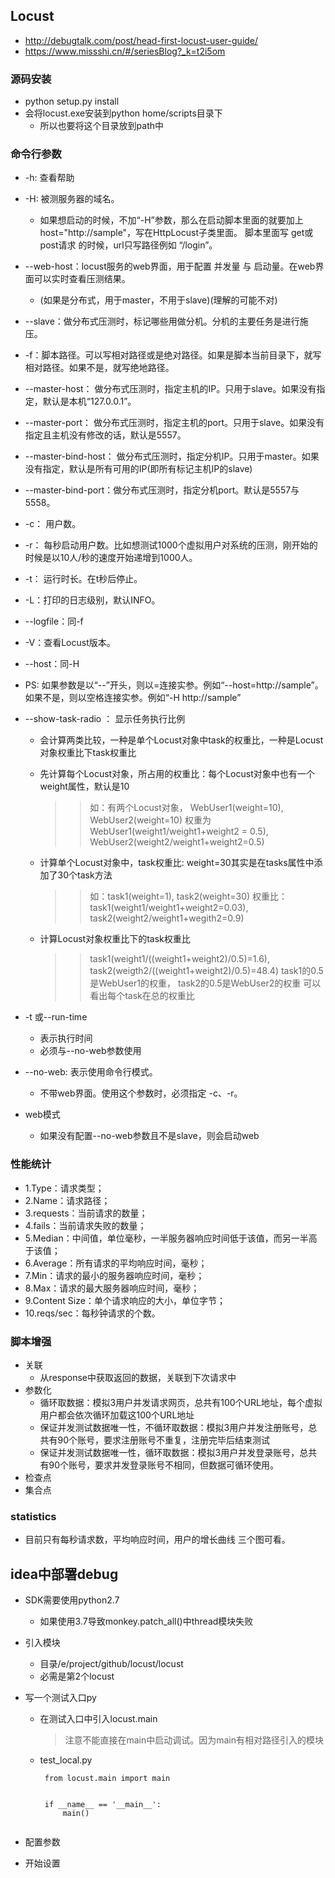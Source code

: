 ## Locust
 * http://debugtalk.com/post/head-first-locust-user-guide/
 * https://www.missshi.cn/#/seriesBlog?_k=t2i5om

### 源码安装
 * python setup.py install
 * 会将locust.exe安装到python home/scripts目录下
   + 所以也要将这个目录放到path中
   
### 命令行参数
 * -h: 查看帮助
 * -H: 被测服务器的域名。
   + 如果想启动的时候，不加“-H”参数，那么在启动脚本里面的就要加上 host="http://sample"，写在HttpLocust子类里面。
   脚本里面写 get或post请求 的时候，url只写路径例如 “/login”。
 * --web-host：locust服务的web界面，用于配置 并发量 与 启动量。在web界面可以实时查看压测结果。
   + (如果是分布式，用于master，不用于slave)(理解的可能不对)
              
 * --slave：做分布式压测时，标记哪些用做分机。分机的主要任务是进行施压。
 
 * -f：脚本路径。可以写相对路径或是绝对路径。如果是脚本当前目录下，就写相对路径。如果不是，就写绝地路径。
 * --master-host： 做分布式压测时，指定主机的IP。只用于slave。如果没有指定，默认是本机“127.0.0.1”。
 * --master-port： 做分布式压测时，指定主机的port。只用于slave。如果没有指定且主机没有修改的话，默认是5557。
 * --master-bind-host： 做分布式压测时，指定分机IP。只用于master。如果没有指定，默认是所有可用的IP(即所有标记主机IP的slave)
 * --master-bind-port：做分布式压测时，指定分机port。默认是5557与5558。
 * -c： 用户数。
 * -r： 每秒启动用户数。比如想测试1000个虚拟用户对系统的压测，刚开始的时候是以10人/秒的速度开始递增到1000人。
 * -t： 运行时长。在t秒后停止。
 * -L：打印的日志级别，默认INFO。
 * --logfile：同-f
 * -V：查看Locust版本。
 * --host：同-H
 * PS: 如果参数是以“--”开头，则以=连接实参。例如“--host=http://sample”。
 如果不是，则以空格连接实参。例如“-H http://sample”
 * --show-task-radio ： 显示任务执行比例
   + 会计算两类比较，一种是单个Locust对象中task的权重比，一种是Locust对象权重比下task权重比
   + 先计算每个Locust对象，所占用的权重比：每个Locust对象中也有一个weight属性，默认是10
     >> 如：有两个Locust对象， WebUser1(weight=10), WebUser2(weight=10)
     >> 权重为WebUser1(weight1/weight1+weight2 = 0.5), WebUser2(weight2/weight1+weight2=0.5)
     
   + 计算单个Locust对象中，task权重比: weight=30其实是在tasks属性中添加了30个task方法
     >> 如：task1(weight=1), task2(weight=30)
     >> 权重比：task1(weight1/weight1+weight2=0.03), task2(weight2/weight1+wegith2=0.9)
   + 计算Locust对象权重比下的task权重比
     >> task1(weight1/((weight1+weight2)/0.5)=1.6), task2(weigth2/((weight1+weight2)/0.5)=48.4)
     >> task1的0.5是WebUser1的权重， task2的0.5是WebUser2的权重 
     >> 可以看出每个task在总的权重比
 * -t 或--run-time
   + 表示执行时间
   + 必须与--no-web参数使用
 * --no-web: 表示使用命令行模式。
   + 不带web界面。使用这个参数时，必须指定 -c、-r。
   
 * web模式
   + 如果没有配置--no-web参数且不是slave，则会启动web  
 
 
### 性能统计
 * 1.Type：请求类型；
 * 2.Name：请求路径；
 * 3.requests：当前请求的数量；
 * 4.fails：当前请求失败的数量；
 * 5.Median：中间值，单位毫秒，一半服务器响应时间低于该值，而另一半高于该值；
 * 6.Average：所有请求的平均响应时间，毫秒；
 * 7.Min：请求的最小的服务器响应时间，毫秒；
 * 8.Max：请求的最大服务器响应时间，毫秒；
 * 9.Content Size：单个请求响应的大小，单位字节；
 * 10.reqs/sec：每秒钟请求的个数。 
 
### 脚本增强
 * 关联
   + 从response中获取返回的数据，关联到下次请求中
 * 参数化
   + 循环取数据：模拟3用户并发请求网页，总共有100个URL地址，每个虚拟用户都会依次循环加载这100个URL地址
   + 保证并发测试数据唯一性，不循环取数据：模拟3用户并发注册账号，总共有90个账号，要求注册账号不重复，注册完毕后结束测试
   + 保证并发测试数据唯一性，循环取数据：模拟3用户并发登录账号，总共有90个账号，要求并发登录账号不相同，但数据可循环使用。
 * 检查点
 * 集合点
 
### statistics
 * 目前只有每秒请求数，平均响应时间，用户的增长曲线 三个图可看。
 
 
## idea中部署debug
 * SDK需要使用python2.7
   + 如果使用3.7导致monkey.patch_all()中thread模块失败
   
 * 引入模块
   + 目录/e/project/github/locust/locust
   + 必需是第2个locust
   
 * 写一个测试入口py
   + 在测试入口中引入locust.main
     > 注意不能直接在main中启动调试。因为main有相对路径引入的模块
   + test_local.py
       ```
        from locust.main import main
        
        
        if __name__ == '__main__':
            main()
        
       ```
   
 * 配置参数
 
 
 * 开始设置
 
 
